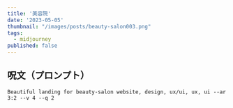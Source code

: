 ```yaml
---
title: '美容院'
date: '2023-05-05'
thumbnail: "/images/posts/beauty-salon003.png"
tags:
  - midjourney
published: false
---
```


## 呪文（プロンプト）
```
Beautiful landing for beauty-salon website, design, ux/ui, ux, ui --ar 3:2 --v 4 --q 2
```